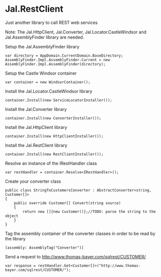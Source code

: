# Jal.RestClient
Just another library to call REST web services

Note: The Jal.HttpClient, Jal.Converter, Jal.Locator.CastleWindsor and Jal.AssemblyFinder library are needed.

Setup the Jal.AssemblyFinder library

    var directory = AppDomain.CurrentDomain.BaseDirectory;
    AssemblyFinder.Impl.AssemblyFinder.Current = new AssemblyFinder.Impl.AssemblyFinder(directory);
    
Setup the Castle Windsor container

    var container = new WindsorContainer();
    
Install the Jal.Locator.CastleWindsor library    

    container.Install(new ServiceLocatorInstaller());
    
Install the Jal.Converter library

    container.Install(new ConverterInstaller());
    
Install the Jal.HttpClient library

    container.Install(new HttpClientInstaller());
    
Install the Jal.RestClient library

    container.Install(new RestClientInstaller());
    
Resolve an instance of the IRestHandler class

    var restHandler = container.Resolve<IRestHandler>();
    
Create your converter class

    public class StringToCustomersConverter : AbstractConverter<string, Customer[]>
    {
        public override Customer[] Convert(string source)
        {
            return new []{new Customer()};//TODO: parse the string to the object
        }
    }
    
Tag the assembly container of the converter classes in order to be read by the library

    [assembly: AssemblyTag("Converter")]
    
Send a request to http://www.thomas-bayer.com/sqlrest/CUSTOMER/

    var response = restHandler.Get<Customer[]>("http://www.thomas-bayer.com/sqlrest/CUSTOMER/");
